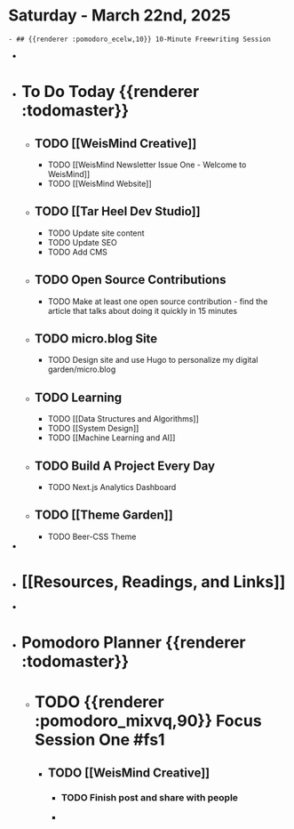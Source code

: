 # Saturday - March 22nd, 2025
	- ## {{renderer :pomodoro_ecelw,10}} 10-Minute Freewriting Session
-
- # To Do Today {{renderer :todomaster}}
	- ## TODO [[WeisMind Creative]]
		- TODO [[WeisMind Newsletter Issue One - Welcome to WeisMind]]
		- TODO [[WeisMind Website]]
	- ## TODO [[Tar Heel Dev Studio]]
		- TODO Update site content
		- TODO Update SEO
		- TODO Add CMS
	- ## TODO Open Source Contributions
		- TODO Make at least one open source contribution - find the article that talks about doing it quickly in 15 minutes
	- ## TODO micro.blog Site
		- TODO Design site and use Hugo to personalize my digital garden/micro.blog
	- ## TODO Learning
		- TODO [[Data Structures and Algorithms]]
		- TODO [[System Design]]
		- TODO [[Machine Learning and AI]]
	- ## TODO Build A Project Every Day
		- TODO Next.js Analytics Dashboard
	- ## TODO [[Theme Garden]]
		- TODO Beer-CSS Theme
-
- # [[Resources, Readings, and Links]]
-
- # Pomodoro Planner {{renderer :todomaster}}
	- # TODO {{renderer :pomodoro_mixvq,90}} Focus Session One #fs1
		- ## TODO [[WeisMind Creative]]
			- ### TODO Finish post and share with people
			-